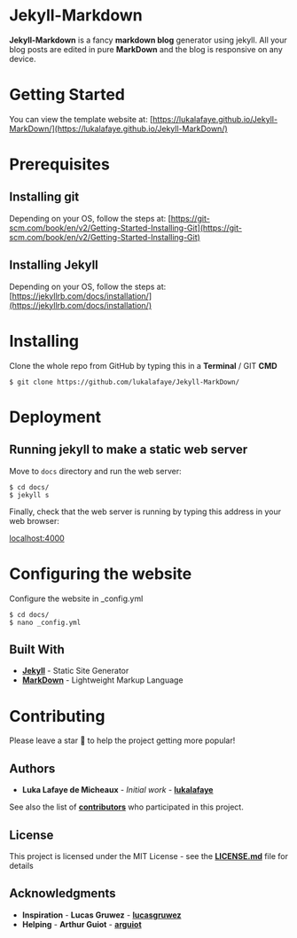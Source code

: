 # Jekyll-Markdown

**Jekyll-Markdown** is a fancy **markdown blog** generator using jekyll. All your blog posts are edited in pure **MarkDown** and the blog is responsive on any device.

# Getting Started

You can view the template website at: [https://lukalafaye.github.io/Jekyll-MarkDown/](https://lukalafaye.github.io/Jekyll-MarkDown/)

# Prerequisites

## Installing git

Depending on your OS, follow the steps at: [https://git-scm.com/book/en/v2/Getting-Started-Installing-Git](https://git-scm.com/book/en/v2/Getting-Started-Installing-Git)

## Installing Jekyll

Depending on your OS, follow the steps at: [https://jekyllrb.com/docs/installation/](https://jekyllrb.com/docs/installation/)

# Installing


Clone the whole repo from GitHub by typing this in a **Terminal** / GIT **CMD**

```
$ git clone https://github.com/lukalafaye/Jekyll-MarkDown/
```

# Deployment

## Running jekyll to make a static web server

Move to `docs` directory and run the web server:

```
$ cd docs/
$ jekyll s
```

Finally, check that the web server is running by typing this address in your web browser:

[localhost:4000](localhost:4000)

# Configuring the website

Configure the website in _config.yml

```
$ cd docs/
$ nano _config.yml
```

## Built With

* [**Jekyll**](https://jekyllrb.com/) - Static Site Generator
* [**MarkDown**](https://github.com/adam-p/markdown-here/wiki/Markdown-Cheatsheet) - Lightweight Markup Language

# Contributing

Please leave a star 🌟 to help the project getting more popular!

## Authors

* **Luka Lafaye de Micheaux** - *Initial work* - [**lukalafaye**](https://github.com/lukalafaye)

See also the list of [**contributors**](https://github.com/lukalafaye/Jekyll-MarkDown/graphs/contributors) who participated in this project.

## License

This project is licensed under the MIT License - see the [**LICENSE.md**](LICENSE.md) file for details

## Acknowledgments

* **Inspiration** - **Lucas Gruwez** - [**lucasgruwez**](https://github.com/lucasgruwez)
* **Helping**     - **Arthur Guiot** - [**arguiot**](https://github.com/arguiot)
